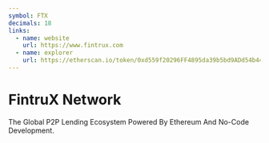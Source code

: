 ```yaml
---
symbol: FTX
decimals: 18
links:
  - name: website
    url: https://www.fintrux.com
  - name: explorer
    url: https://etherscan.io/token/0xd559f20296FF4895da39b5bd9ADd54b442596a61
---
```


# FintruX Network

The Global P2P Lending Ecosystem Powered By Ethereum And No-Code Development.
